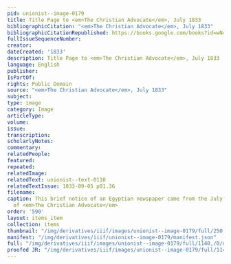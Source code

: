 ```yaml
---
pid: unionist--image-0179
title: Title Page to <em>The Christian Advocate</em>, July 1833
bibliographicCitation: "<em>The Christian Advocate</em>, July 1833"
bibliographicCitationRepublished: https://books.google.com/books?id=wN42AAAAMAAJ&dq=Miszer+Wekaiesi&source=gbs_navlinks_s
fullIssueSequenceNumber: 
creator: 
dateCreated: '1833'
description: Title Page to <em>The Christian Advocate</em>, July 1833
language: English
publisher: 
IsPartOf: 
rights: Public Domain
source: "<em>The Christian Advocate</em>, July 1833"
subject: 
type: image
category: Image
articleType: 
volume: 
issue: 
transcription: 
scholarlyNotes: 
commentary: 
relatedPeople: 
featured: 
repeated: 
relatedImage: 
relatedText: unionist--text-0110
relatedTextIssue: 1833-09-05 p01.36
filename: 
caption: This brief notice of an Egyptian newspaper came from the July 1833 issue
  of <em>The Christian Advocate</em>
order: '590'
layout: items_item
collection: items
thumbnail: "/img/derivatives/iiif/images/unionist--image-0179/full/250,/0/default.jpg"
manifest: "/img/derivatives/iiif/unionist--image-0179/manifest.json"
full: "/img/derivatives/iiif/images/unionist--image-0179/full/1140,/0/default.jpg"
proofed JR: "/img/derivatives/iiif/images/unionist--image-0179/full/1140,/0/default.jpg"
---
```

